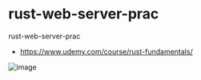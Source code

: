 # rust-web-server-prac
rust-web-server-prac

- https://www.udemy.com/course/rust-fundamentals/

![image](https://user-images.githubusercontent.com/8626130/214492881-716f8507-f5cd-4a62-a700-5719dc897ec4.png)
